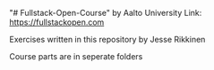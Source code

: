 "# Fullstack-Open-Course" by Aalto University
Link: https://fullstackopen.com

Exercises written in this repository by Jesse Rikkinen

Course parts are in seperate folders